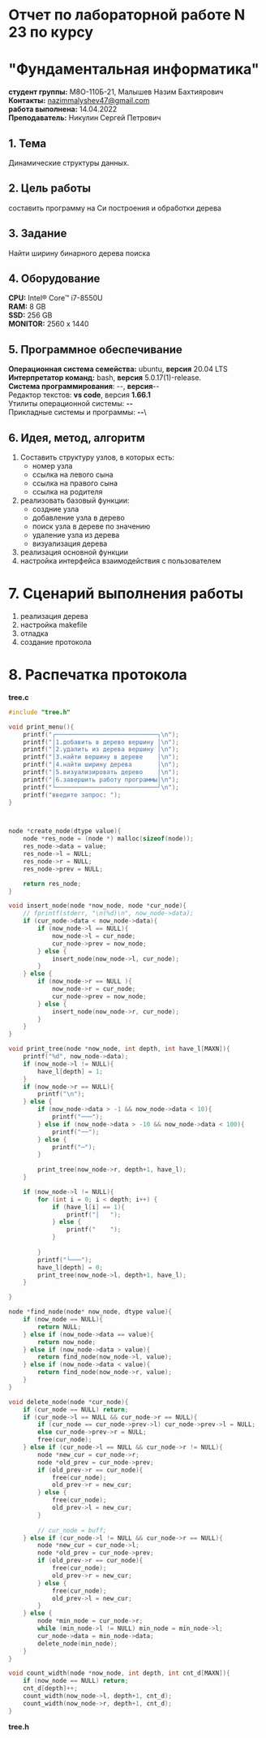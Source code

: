 # Отчет по лабораторной работе N 23 по курсу
# "Фундаментальная информатика"

**студент группы:** М8О-110Б-21, Малышев Назим Бахтиярович\
**Контакты:** nazimmalyshev47@gmail.com\
**работа выполнена:** 14.04.2022\
**Преподаватель:** Никулин Сергей Петрович

## 1. Тема
Динамические структуры данных.

## 2. Цель работы
составить программу на Си построения и обработки дерева

## 3. Задание
Найти ширину бинарного дерева поиска

## 4. Оборудование 
**CPU:** Intel® Core™ i7-8550U\
**RAM:** 8 GB\
**SSD:** 256 GB\
**MONITOR:** 2560 x 1440

## 5. Программное обеспечивание 
**Операционная система семейства:** ubuntu, **версия** 20.04 LTS\
**Интерпретатор команд:** bash, **версия** 5.0.17(1)-release.\
**Система программирования**: --, **версия**-- \
Редактор текстов: **vs code**, версия **1.66.1**\
Утилиты операционной системы: **--**\
Прикладные системы и программы: **--**\

## 6. Идея, метод, алгоритм
1. Составить структуру узлов, в которых есть:
    + номер узла
    + ссылка на левого сына
    + ссылка на правого сына
    + ссылка на родителя
2. реализовать базовый функции:
    + создние узла
    + добавление узла в дерево
    + поиск узла в дереве по значению
    + удаление узла из дерева
    + визуализация дерева
3. реализация основной функции
4. настройка интерфейса взаимодействия с пользователем

# 7. Сценарий выполнения работы
1. реализация дерева
2. настройка makefile
3. отладка
4. создание протокола

# 8. Распечатка протокола
**tree.c**
```cpp
#include "tree.h"

void print_menu(){
    printf("┌────────────────────────────┐\n");
    printf("│1.добавить в дерево вершину │\n");
    printf("│2.удалить из дерева вершину │\n");
    printf("│3.найти вершину в дереве    │\n");
    printf("│4.найти ширину дерева       │\n");
    printf("│5.визуализировать дерево    │\n");
    printf("│6.завершить работу программы│\n");
    printf("└────────────────────────────┘\n");
    printf("введите запрос: ");
}



node *create_node(dtype value){
    node *res_node = (node *) malloc(sizeof(node));
    res_node->data = value;
    res_node->l = NULL;
    res_node->r = NULL;
    res_node->prev = NULL;

    return res_node;
}

void insert_node(node *now_node, node *cur_node){
    // fprintf(stderr, "\n(%d)\n", now_node->data);
    if (cur_node->data < now_node->data){
        if (now_node->l == NULL){
            now_node->l = cur_node;
            cur_node->prev = now_node;
        } else {
            insert_node(now_node->l, cur_node);
        }
    } else {
        if (now_node->r == NULL ){
            now_node->r = cur_node;
            cur_node->prev = now_node;
        } else {
            insert_node(now_node->r, cur_node);
        }
    }
}

void print_tree(node *now_node, int depth, int have_l[MAXN]){
    printf("%d", now_node->data);
    if (now_node->l != NULL){
        have_l[depth] = 1;
    }
    if (now_node->r == NULL){
        printf("\n");
    } else {
        if (now_node->data > -1 && now_node->data < 10){
            printf("───");
        } else if (now_node->data > -10 && now_node->data < 100){
            printf("──");
        } else {
            printf("─");
        }  
        
        print_tree(now_node->r, depth+1, have_l);
    }

    if (now_node->l != NULL){
        for (int i = 0; i < depth; i++) {
            if (have_l[i] == 1){
                printf("│   ");
            } else {
                printf("    ");
            }
            
        }
        printf("└───");
        have_l[depth] = 0;
        print_tree(now_node->l, depth+1, have_l);
    }

}

node *find_node(node* now_node, dtype value){
    if (now_node == NULL){
        return NULL;
    } else if (now_node->data == value){
        return now_node;
    } else if (now_node->data > value){
        return find_node(now_node->l, value);
    } else if (now_node->data < value){
        return find_node(now_node->r, value);
    }
}

void delete_node(node *cur_node){
    if (cur_node == NULL) return;
    if (cur_node->l == NULL && cur_node->r == NULL){
        if (cur_node == cur_node->prev->l) cur_node->prev->l = NULL;
        else cur_node->prev->r = NULL;
        free(cur_node);
    } else if (cur_node->l == NULL && cur_node->r != NULL){
        node *new_cur = cur_node->r;
        node *old_prev = cur_node->prev;
        if (old_prev->r == cur_node){
            free(cur_node);
            old_prev->r = new_cur;
        } else {
            free(cur_node);
            old_prev->l = new_cur;
        }
        
        // cur_node = buff;
    } else if (cur_node->l != NULL && cur_node->r == NULL){
        node *new_cur = cur_node->l;
        node *old_prev = cur_node->prev;
        if (old_prev->r == cur_node){
            free(cur_node);
            old_prev->r = new_cur;
        } else {
            free(cur_node);
            old_prev->l = new_cur;
        }
    } else {
        node *min_node = cur_node->r;
        while (min_node->l != NULL) min_node = min_node->l;
        cur_node->data = min_node->data;
        delete_node(min_node);
    }
}

void count_width(node *now_node, int depth, int cnt_d[MAXN]){
    if (now_node == NULL) return;
    cnt_d[depth]++;
    count_width(now_node->l, depth+1, cnt_d);
    count_width(now_node->r, depth+1, cnt_d);
}


```
**tree.h**
```

```
